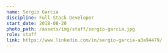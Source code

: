 ```yaml
---
name: Sergio Garcia
discipline: Full-Stack Developer
start_date: 2018-08-20
photo_path: /assets/img/staff/sergio-garcia.jpg
role: staff
link: https://www.linkedin.com/in/sergio-garcia-a3a94479/
---
```

